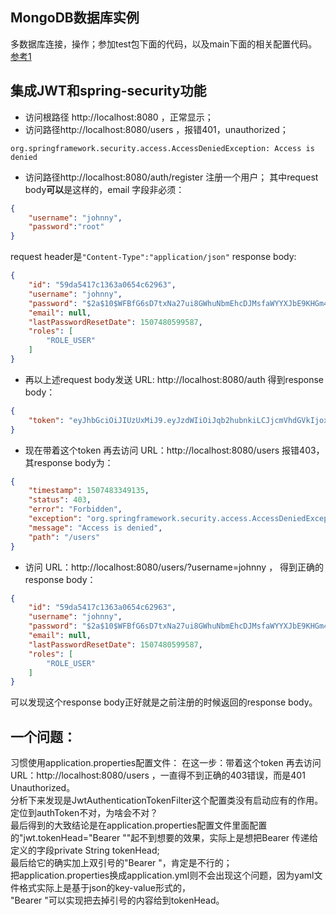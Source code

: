 ## MongoDB数据库实例
多数据库连接，操作；参加test包下面的代码，以及main下面的相关配置代码。
[参考1](www.ityouknow.com/springboot/2017/05/08/springboot-mongodb.html)


## 集成JWT和spring-security功能
- 访问根路径 http://localhost:8080 ，正常显示；
- 访问路径http://localhost:8080/users ，报错401，unauthorized；
```
org.springframework.security.access.AccessDeniedException: Access is denied
```
- 访问路径http://localhost:8080/auth/register 注册一个用户；
其中request body**可以**是这样的，email 字段非必须：
```json
{
    "username": "johnny",
    "password":"root"
}
```
request header是```"Content-Type":"application/json"```
response body:
```json
{
    "id": "59da5417c1363a0654c62963",
    "username": "johnny",
    "password": "$2a$10$WFBfG6sD7txNa27ui8GWhuNbmEhcDJMsfaWYYXJbE9KHGm40WNlAq",
    "email": null,
    "lastPasswordResetDate": 1507480599587,
    "roles": [
        "ROLE_USER"
    ]
}
```
- 再以上述request body发送 URL: http://localhost:8080/auth
得到response body：
```json
{
    "token": "eyJhbGciOiJIUzUxMiJ9.eyJzdWIiOiJqb2hubnkiLCJjcmVhdGVkIjoxNTA3NDgwODIyOTYzLCJleHAiOjE1MDgwODU2MjJ9.o-8_C9qzV9kSxIJrszwn5Qy5gExxYWiU_DLGj9MFZ6PPZAZKCDvyBkIBzS_4DIl8D1Ht8-j8r-9AqsZVSqlYDQ"
}
```
- 现在带着这个token 再去访问 URL：http://localhost:8080/users
报错403，其response body为：
```json
{
    "timestamp": 1507483349135,
    "status": 403,
    "error": "Forbidden",
    "exception": "org.springframework.security.access.AccessDeniedException",
    "message": "Access is denied",
    "path": "/users"
}
```
- 访问 URL：http://localhost:8080/users/?username=johnny ， 得到正确的response body：
```json
{
    "id": "59da5417c1363a0654c62963",
    "username": "johnny",
    "password": "$2a$10$WFBfG6sD7txNa27ui8GWhuNbmEhcDJMsfaWYYXJbE9KHGm40WNlAq",
    "email": null,
    "lastPasswordResetDate": 1507480599587,
    "roles": [
        "ROLE_USER"
    ]
}
```
可以发现这个response body正好就是之前注册的时候返回的response body。

## 一个问题：
习惯使用application.properties配置文件： 
在这一步：带着这个token 再去访问 URL：http://localhost:8080/users ，一直得不到正确的403错误，而是401 Unauthorized。  
分析下来发现是JwtAuthenticationTokenFilter这个配置类没有启动应有的作用。定位到authToken不对，为啥会不对？  
最后得到的大致结论是在application.properties配置文件里面配置的"jwt.tokenHead="Bearer ""起不到想要的效果，实际上是想把Bearer 传递给定义的字段private String tokenHead;  
最后给它的确实加上双引号的"Bearer "，肯定是不行的；  
把application.properties换成application.yml则不会出现这个问题，因为yaml文件格式实际上是基于json的key-value形式的，  
"Bearer "可以实现把去掉引号的内容给到tokenHead。